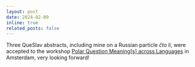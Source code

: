 ```yaml
---
layout: post
date: 2024-02-09 
inline: true
related_posts: false
---
```

Three QueSlav abstracts, including mine on a Russian particle *čto li*, were accepted to the workshop [Polar Question Meaning\[s\] across Languages](https://sites.google.com/view/poqal-amsterdam/home?authuser=0) in Amsterdam, very looking forward!